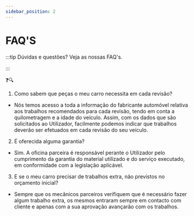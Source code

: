 ```yaml
---
sidebar_position: 2
---
```


# FAQ'S 
:::tip Dúvidas e questões? Veja as nossas FAQ's. 

:::

❓🔍

1. Como sabem que peças o meu carro necessita em cada revisão?
- Nós temos acesso a toda a informação do fabricante automóvel relativa aos trabalhos recomendados para cada revisão, tendo em conta a quilometragem e a idade do veículo. Assim, com os dados que são solicitados ao Utilizador, facilmente podemos indicar que trabalhos deverão ser efetuados em cada revisão do seu veículo.

2. É oferecida alguma garantia?
- Sim. A oficina parceira é responsável perante o Utilizador pelo cumprimento da garantia do material utilizado e do serviço executado, em conformidade com a legislação aplicável.

3. E se o meu carro precisar de trabalhos extra, não previstos no orçamento inicial?
- Sempre que os mecânicos parceiros verifiquem que é necessário fazer algum trabalho extra, os mesmos entraram sempre em contacto com cliente e apenas com a sua aprovação avançarão com os trabalhos.
